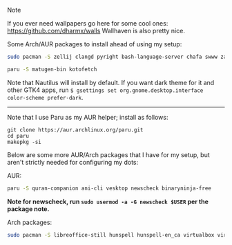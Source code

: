 > [!NOTE]
> If you ever need wallpapers go here for some cool ones: https://github.com/dharmx/walls
> Wallhaven is also pretty nice.

Some Arch/AUR packages to install ahead of using my setup:

```bash
sudo pacman -S zellij clangd pyright bash-language-server chafa swww zathura zathura-pdf-poppler zathura-cb fzf zsh python-setuptools zoxide nvtop htop bat waybar fuzzel kitty sunsetr hyprlock hypridle wireplumber pipwire-pulse noto-fonts noto-fonts-cjk noto-fonts-emoji ttf-jetbrains-mono-nerd mandb man-pages mako unzip 7zip git helix niri xwayland-satellite xdg-desktop-portal-gnome xdg-desktop-portal
```

```bash
paru -S matugen-bin kotofetch
```

Note that Nautilus will install by default. If you want dark theme for it and other GTK4 apps, run `$ gsettings set org.gnome.desktop.interface color-scheme prefer-dark`.

---

Note that I use Paru as my AUR helper; install as follows:

```
git clone https://aur.archlinux.org/paru.git
cd paru
makepkg -si
```


Below are some more AUR/Arch packages that I have for my setup, but aren't strictly needed for configuring my dots:

AUR:
```bash
paru -S quran-companion ani-cli vesktop newscheck binaryninja-free
```

**Note for newscheck, run `sudo usermod -a -G newscheck $USER` per the package note.**

Arch packages:
```bash
sudo pacman -S libreoffice-still hunspell hunspell-en_ca virtualbox virtualbox-host-dkms nvidia-dkms nvidia-utils mpv feh
```
